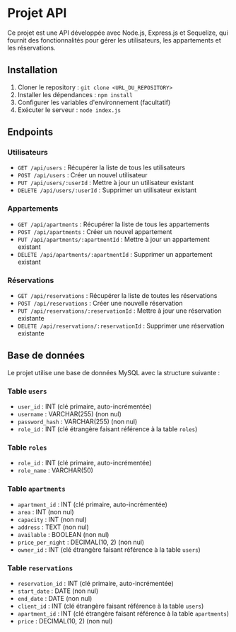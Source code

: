 # Projet API

Ce projet est une API développée avec Node.js, Express.js et Sequelize, qui fournit des fonctionnalités pour gérer les utilisateurs, les appartements et les réservations.

## Installation

1. Cloner le repository : `git clone <URL_DU_REPOSITORY>`
2. Installer les dépendances : `npm install`
3. Configurer les variables d'environnement (facultatif)
4. Exécuter le serveur : `node index.js`

## Endpoints

### Utilisateurs

- `GET /api/users` : Récupérer la liste de tous les utilisateurs
- `POST /api/users` : Créer un nouvel utilisateur
- `PUT /api/users/:userId` : Mettre à jour un utilisateur existant
- `DELETE /api/users/:userId` : Supprimer un utilisateur existant

### Appartements

- `GET /api/apartments` : Récupérer la liste de tous les appartements
- `POST /api/apartments` : Créer un nouvel appartement
- `PUT /api/apartments/:apartmentId` : Mettre à jour un appartement existant
- `DELETE /api/apartments/:apartmentId` : Supprimer un appartement existant

### Réservations

- `GET /api/reservations` : Récupérer la liste de toutes les réservations
- `POST /api/reservations` : Créer une nouvelle réservation
- `PUT /api/reservations/:reservationId` : Mettre à jour une réservation existante
- `DELETE /api/reservations/:reservationId` : Supprimer une réservation existante

## Base de données

Le projet utilise une base de données MySQL avec la structure suivante :

### Table `users`

- `user_id` : INT (clé primaire, auto-incrémentée)
- `username` : VARCHAR(255) (non nul)
- `password_hash` : VARCHAR(255) (non nul)
- `role_id` : INT (clé étrangère faisant référence à la table `roles`)

### Table `roles`

- `role_id` : INT (clé primaire, auto-incrémentée)
- `role_name` : VARCHAR(50)

### Table `apartments`

- `apartment_id` : INT (clé primaire, auto-incrémentée)
- `area` : INT (non nul)
- `capacity` : INT (non nul)
- `address` : TEXT (non nul)
- `available` : BOOLEAN (non nul)
- `price_per_night` : DECIMAL(10, 2) (non nul)
- `owner_id` : INT (clé étrangère faisant référence à la table `users`)

### Table `reservations`

- `reservation_id` : INT (clé primaire, auto-incrémentée)
- `start_date` : DATE (non nul)
- `end_date` : DATE (non nul)
- `client_id` : INT (clé étrangère faisant référence à la table `users`)
- `apartment_id` : INT (clé étrangère faisant référence à la table `apartments`)
- `price` : DECIMAL(10, 2) (non nul)
